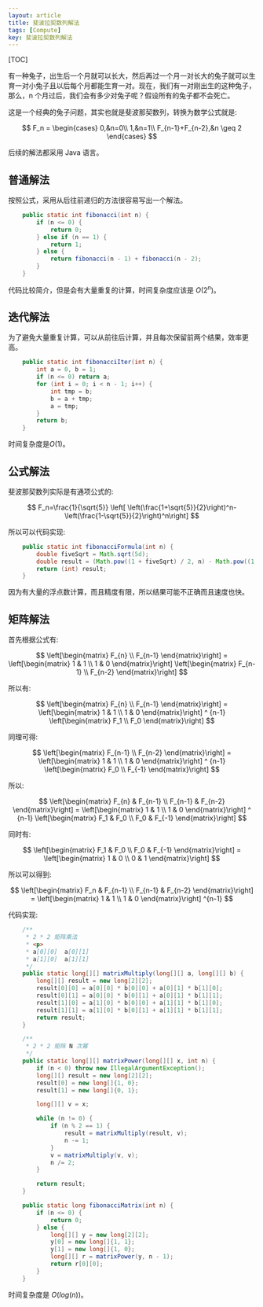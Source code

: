 ```yaml
---
layout: article
title: 斐波拉契数列解法
tags: [Compute]
key: 斐波拉契数列解法
---
```


[TOC]

有一种兔子，出生后一个月就可以长大，然后再过一个月一对长大的兔子就可以生育一对小兔子且以后每个月都能生育一对。现在，我们有一对刚出生的这种兔子，那么，n 个月过后，我们会有多少对兔子呢？假设所有的兔子都不会死亡。

这是一个经典的兔子问题，其实也就是斐波那契数列，转换为数学公式就是:

$$
F_n = \begin{cases} 0,&n=0\\ 1,&n=1\\ F_{n-1}+F_{n-2},&n \geq 2 \end{cases}
$$

后续的解法都采用 Java 语言。

## 普通解法

按照公式，采用从后往前递归的方法很容易写出一个解法。

```java
    public static int fibonacci(int n) {
        if (n <= 0) {
            return 0;
        } else if (n == 1) {
            return 1;
        } else {
            return fibonacci(n - 1) + fibonacci(n - 2);
        }
    }
```

代码比较简介，但是会有大量重复的计算，时间复杂度应该是 $O(2^n)$。

## 迭代解法

为了避免大量重复计算，可以从前往后计算，并且每次保留前两个结果，效率更高。

```java
    public static int fibonacciIter(int n) {
        int a = 0, b = 1;
        if (n <= 0) return a;
        for (int i = 0; i < n - 1; i++) {
            int tmp = b;
            b = a + tmp;
            a = tmp;
        }
        return b;
    }
```

时间复杂度是$O(1)$。

## 公式解法

斐波那契数列实际是有通项公式的:

$$
F_n=\frac{1}{\sqrt{5}} \left[ \left(\frac{1+\sqrt{5}}{2}\right)^n-\left(\frac{1-\sqrt{5}}{2}\right)^n\right]
$$

所以可以代码实现:

```java
    public static int fibonacciFormula(int n) {
        double fiveSqrt = Math.sqrt(5d);
        double result = (Math.pow((1 + fiveSqrt) / 2, n) - Math.pow((1 - fiveSqrt) / 2, n)) / fiveSqrt;
        return (int) result;
    }
```

因为有大量的浮点数计算，而且精度有限，所以结果可能不正确而且速度也快。

## 矩阵解法

首先根据公式有:

$$
\left[\begin{matrix} F_{n} \\ F_{n-1} \end{matrix}\right] = \left[\begin{matrix} 1 & 1 \\ 1 & 0 \end{matrix}\right] \left[\begin{matrix} F_{n-1} \\ F_{n-2} \end{matrix}\right]
$$

所以有:

$$
\left[\begin{matrix} F_{n} \\ F_{n-1} \end{matrix}\right] = \left[\begin{matrix} 1 & 1 \\ 1 & 0 \end{matrix}\right] ^ {n-1} \left[\begin{matrix} F_1 \\ F_0 \end{matrix}\right]
$$

同理可得:

$$
\left[\begin{matrix} F_{n-1} \\ F_{n-2} \end{matrix}\right] = \left[\begin{matrix} 1 & 1 \\ 1 & 0 \end{matrix}\right] ^ {n-1} \left[\begin{matrix} F_0 \\ F_{-1} \end{matrix}\right]
$$

所以:

$$
\left[\begin{matrix} F_{n} & F_{n-1} \\ F_{n-1} & F_{n-2} \end{matrix}\right] = \left[\begin{matrix} 1 & 1 \\ 1 & 0 \end{matrix}\right] ^ {n-1} \left[\begin{matrix} F_1 & F_0 \\ F_0 & F_{-1} \end{matrix}\right]
$$

同时有:

$$
\left[\begin{matrix} F_1 & F_0 \\ F_0 & F_{-1} \end{matrix}\right] = \left[\begin{matrix} 1 & 0 \\ 0 & 1 \end{matrix}\right]
$$

所以可以得到:

$$
\left[\begin{matrix} F_n & F_{n-1} \\ F_{n-1} &  F_{n-2} \end{matrix}\right] = \left[\begin{matrix} 1 & 1 \\ 1 & 0 \end{matrix}\right] ^{n-1}
$$

代码实现:

```java
    /**
     * 2 * 2 矩阵乘法
     * <p>
     * a[0][0]  a[0][1]
     * a[1][0]  a[1][1]
     */
    public static long[][] matrixMultiply(long[][] a, long[][] b) {
        long[][] result = new long[2][2];
        result[0][0] = a[0][0] * b[0][0] + a[0][1] * b[1][0];
        result[0][1] = a[0][0] * b[0][1] + a[0][1] * b[1][1];
        result[1][0] = a[1][0] * b[0][0] + a[1][1] * b[1][0];
        result[1][1] = a[1][0] * b[0][1] + a[1][1] * b[1][1];
        return result;
    }

    /**
     * 2 * 2 矩阵 N 次幂
     */
    public static long[][] matrixPower(long[][] x, int n) {
        if (n < 0) throw new IllegalArgumentException();
        long[][] result = new long[2][2];
        result[0] = new long[]{1, 0};
        result[1] = new long[]{0, 1};

        long[][] v = x;

        while (n != 0) {
            if (n % 2 == 1) {
                result = matrixMultiply(result, v);
                n -= 1;
            }
            v = matrixMultiply(v, v);
            n /= 2;
        }

        return result;
    }

    public static long fibonacciMatrix(int n) {
        if (n <= 0) {
            return 0;
        } else {
            long[][] y = new long[2][2];
            y[0] = new long[]{1, 1};
            y[1] = new long[]{1, 0};
            long[][] r = matrixPower(y, n - 1);
            return r[0][0];
        }
    }
```

时间复杂度是 $O(log(n))$。
